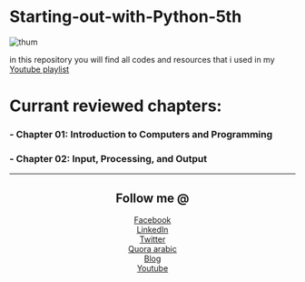 # Starting-out-with-Python-5th
![thum](https://user-images.githubusercontent.com/60070427/157213015-67057e95-2289-433c-9e5b-0ba9a327e0a8.png)

in this repository you will find all codes and resources that i used in my [Youtube playlist](https://www.youtube.com/playlist?list=PLEuQ2JVMLVXABB5l6NnGOkYkZan6YZiRO)


# Currant reviewed chapters:
### - Chapter 01: Introduction to Computers and Programming
### - Chapter 02: Input, Processing, and Output




---
<div align="center">

## Follow me @
[Facebook](https://web.facebook.com/0xGhazy)<br>
[LinkedIn](https://www.linkedin.com/in/h0ssamhamdy/)<br>
[Twitter](https://twitter.com/0xGhazy)<br>
[Quora arabic](https://ar.quora.com/profile/Hossam-Hamdy)<br>
[Blog](https://0xghazy.wordpress.com/)<br>
[Youtube](https://www.youtube.com/channel/UCePX533CZyOpMyGGZqxJtAg)<br>
</div>